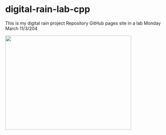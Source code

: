 # digital-rain-lab-cpp
This is my digital rain project Repository GitHub pages site in a lab Monday March 11/3/204


<img src="https://raw.githubusercontent.com/StephenHarney/README.md/main/docs/assets/MatrixCode.png" width="400" height="300">
